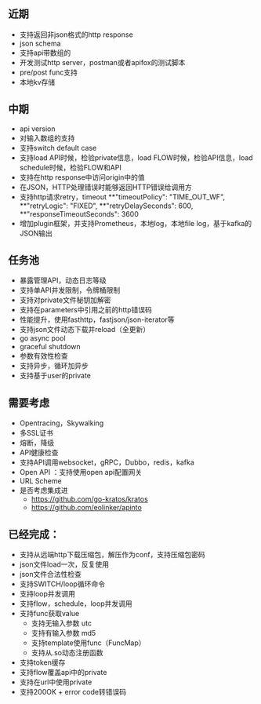 ## 近期
* 支持返回非json格式的http response
* json schema
* 支持api带数组的
* 开发测试http server，postman或者apifox的测试脚本
* pre/post func支持
* 本地kv存储

## 中期
* api version
* 对输入数组的支持
* 支持switch default case
* 支持load API时候，检验private信息，load FLOW时候，检验API信息，load schedule时候，检验FLOW和API
* 支持在http response中访问origin中的值
* 在JSON，HTTP处理错误时能够返回HTTP错误给调用方
* 支持http请求retry，timeout
 **"timeoutPolicy": "TIME_OUT_WF",
 **"retryLogic": "FIXED",
 **"retryDelaySeconds": 600,
 **"responseTimeoutSeconds": 3600
* 增加plugin框架，并支持Prometheus，本地log，本地file log，基于kafka的JSON输出
## 任务池
* 暴露管理API，动态日志等级
* 支持单API并发限制，令牌桶限制
* 支持对private文件秘钥加解密
* 支持在parameters中引用之前的http错误码
* 性能提升，使用fasthttp，fastjson/json-iterator等
* 支持json文件动态下载并reload（全更新）
* go async pool
* graceful shutdown
* 参数有效性检查
* 支持异步，循环加异步
* 支持基于user的private
## 需要考虑
* Opentracing，Skywalking
* 多SSL证书
* 熔断，降级
* API健康检查
* 支持API调用websocket，gRPC，Dubbo，redis，kafka
* Open API ：支持使用open api配置网关
* URL Scheme
* 是否考虑集成进
    * https://github.com/go-kratos/kratos
    * https://github.com/eolinker/apinto

## 已经完成：
* 支持从远端http下载压缩包，解压作为conf，支持压缩包密码
* json文件load一次，反复使用
* json文件合法性检查
* 支持SWITCH/loop循环命令
* 支持loop并发调用
* 支持flow，schedule，loop并发调用
* 支持func获取value
    * 支持无输入参数 utc 
    * 支持有输入参数 md5
    * 支持template使用func（FuncMap）
    * 支持从.so动态注册函数
* 支持token缓存
* 支持flow覆盖api中的private
* 支持在url中使用private
* 支持200OK + error code转错误码